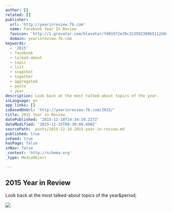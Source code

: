 ```yaml
---
author: []
related: []
publisher:
  url: 'http://yearinreview.fb.com'
  name: Facebook Year In Review
  favicon: 'http://1.gravatar.com/blavatar/fd019f2e39c153582380b5112ddc25ca?s=16'
  domain: yearinreview.fb.com
keywords:
  - '2015'
  - facebook
  - talked-about
  - topic
  - list
  - snapshot
  - together
  - aggregated
  - posts
  - year
description: Look back at the most talked-about topics of the year.
inLanguage: en
app_links: []
isBasedOnUrl: 'http://yearinreview.fb.com/2015/'
title: 2015 Year in Review
datePublished: '2015-12-18T14:34:10.227Z'
dateModified: '2015-12-15T09:39:00.400Z'
sourcePath: _posts/2015-12-18-2015-year-in-review.md
published: true
inFeed: true
hasPage: false
inNav: false
_context: 'http://schema.org'
_type: MediaObject

---
```

<article style=""><h1>2015 Year in Review</h1><p>Look back at the most talked-about topics of the year&amp;period;</p><img src="https://fbyearinreview.files.wordpress.com/2015/12/og1.png" /></article>